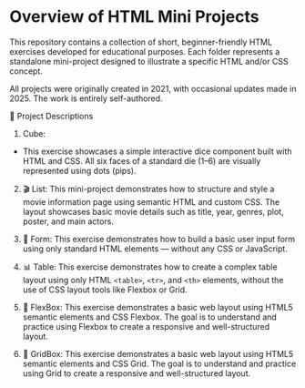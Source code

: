 # Overview of HTML Mini Projects
This repository contains a collection of short, beginner-friendly HTML exercises developed for educational purposes. Each folder represents a standalone mini-project designed to illustrate a specific HTML and/or CSS concept.

All projects were originally created in 2021, with occasional updates made in 2025. The work is entirely self-authored.

📂 Project Descriptions
1.  Cube:
 - This exercise showcases a simple interactive dice component built with HTML and CSS. All six faces of a standard die (1–6) are visually represented using dots (pips).

2. 🎬 List:
This mini-project demonstrates how to structure and style a movie information page using semantic HTML and custom CSS. The layout showcases basic movie details such as title, year, genres, plot, poster, and main actors.

3. 📝 Form:
This exercise demonstrates how to build a basic user input form using only standard HTML elements — without any CSS or JavaScript.

4. 📊 Table:
This exercise demonstrates how to create a complex table layout using only HTML ```<table>```, ```<tr>```, and ```<th>``` elements, without the use of CSS layout tools like Flexbox or Grid.

5. 📐 FlexBox:
This exercise demonstrates a basic web layout using HTML5 semantic elements and CSS Flexbox. The goal is to understand and practice using Flexbox to create a responsive and well-structured layout.

6. 🧱 GridBox:
This exercise demonstrates a basic web layout using HTML5 semantic elements and CSS Grid. The goal is to understand and practice using Grid to create a responsive and well-structured layout.
###
